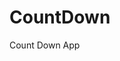# CountDown
 Count Down App
      
              
                                                                          
                                                                                      
                                                                                           
                                                                                
                                                                
                                           
                        
                   
    
 
   
